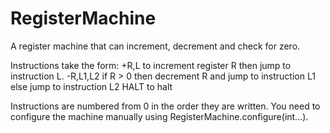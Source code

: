 RegisterMachine
===============

A register machine that can increment, decrement and check for zero.

Instructions take the form:
+R,L to increment register R then jump to instruction L.
-R,L1,L2 if R > 0 then decrement R and jump to instruction L1 else jump to instruction L2
HALT to halt

Instructions are numbered from 0 in the order they are written.
You need to configure the machine manually using RegisterMachine.configure(int...).
